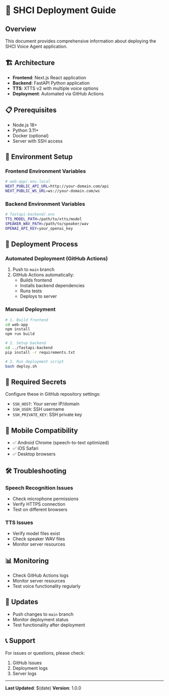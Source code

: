 # 🚀 SHCI Deployment Guide

## Overview
This document provides comprehensive information about deploying the SHCI Voice Agent application.

## 🏗️ Architecture
- **Frontend**: Next.js React application
- **Backend**: FastAPI Python application
- **TTS**: XTTS v2 with multiple voice options
- **Deployment**: Automated via GitHub Actions

## 📋 Prerequisites
- Node.js 18+
- Python 3.11+
- Docker (optional)
- Server with SSH access

## 🔧 Environment Setup

### Frontend Environment Variables
```bash
# web-app/.env.local
NEXT_PUBLIC_API_URL=http://your-domain.com/api
NEXT_PUBLIC_WS_URL=ws://your-domain.com/ws
```

### Backend Environment Variables
```bash
# fastapi-backend/.env
TTS_MODEL_PATH=/path/to/xtts/model
SPEAKER_WAV_PATH=/path/to/speaker/wav
OPENAI_API_KEY=your_openai_key
```

## 🚀 Deployment Process

### Automated Deployment (GitHub Actions)
1. Push to `main` branch
2. GitHub Actions automatically:
   - Builds frontend
   - Installs backend dependencies
   - Runs tests
   - Deploys to server

### Manual Deployment
```bash
# 1. Build frontend
cd web-app
npm install
npm run build

# 2. Setup backend
cd ../fastapi-backend
pip install -r requirements.txt

# 3. Run deployment script
bash deploy.sh
```

## 🔐 Required Secrets
Configure these in GitHub repository settings:

- `SSH_HOST`: Your server IP/domain
- `SSH_USER`: SSH username
- `SSH_PRIVATE_KEY`: SSH private key

## 📱 Mobile Compatibility
- ✅ Android Chrome (speech-to-text optimized)
- ✅ iOS Safari
- ✅ Desktop browsers

## 🛠️ Troubleshooting

### Speech Recognition Issues
- Check microphone permissions
- Verify HTTPS connection
- Test on different browsers

### TTS Issues
- Verify model files exist
- Check speaker WAV files
- Monitor server resources

## 📊 Monitoring
- Check GitHub Actions logs
- Monitor server resources
- Test voice functionality regularly

## 🔄 Updates
- Push changes to `main` branch
- Monitor deployment status
- Test functionality after deployment

## 📞 Support
For issues or questions, please check:
1. GitHub Issues
2. Deployment logs
3. Server logs

---
**Last Updated**: $(date)
**Version**: 1.0.0
